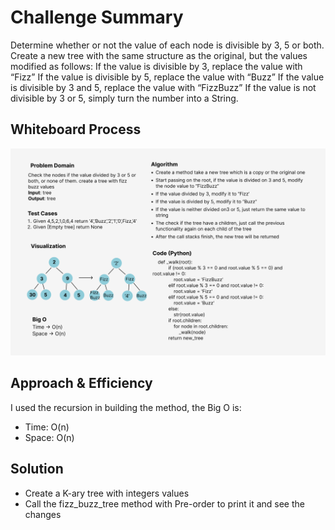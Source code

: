 # Challenge Summary
<!-- Description of the challenge -->
Determine whether or not the value of each node is divisible by 3, 5 or both. Create a new tree with the same structure as the original, but the values modified as follows:
If the value is divisible by 3, replace the value with “Fizz”
If the value is divisible by 5, replace the value with “Buzz”
If the value is divisible by 3 and 5, replace the value with “FizzBuzz”
If the value is not divisible by 3 or 5, simply turn the number into a String.

## Whiteboard Process
<!-- Embedded whiteboard image -->
![Fizz buzz whiteboard](tree_fizz_buzz.png)

## Approach & Efficiency
<!-- What approach did you take? Why? What is the Big O space/time for this approach? -->
I used the recursion in building the method, the Big O is:
- Time: O(n)
- Space: O(n)

## Solution
<!-- Show how to run your code, and examples of it in action -->
- Create a K-ary tree with integers values
- Call the fizz_buzz_tree method with Pre-order to print it and see the changes